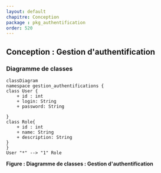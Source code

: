 ```yaml
---
layout: default
chapitre: Conception
package : pkg_authentification
order: 520
---
```


## Conception : Gestion d'authentification


### Diagramme de classes 

```mermaid
classDiagram
namespace gestion_authentifications {
class User {
    + id : int
    + login: String 
    + password: String 

}
class Role{
    + id : int
    + name: String 
    + description: String 
}
}
User "*" --> "1" Role
```
**Figure : Diagramme de classes : Gestion d'authentification**

<!-- new slide -->
